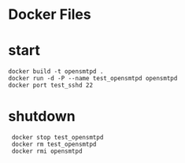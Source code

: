 # Docker Files

# start

    docker build -t opensmtpd .
    docker run -d -P --name test_opensmtpd opensmtpd 
    docker port test_sshd 22

# shutdown

     docker stop test_opensmtpd
     docker rm test_opensmtpd
     docker rmi opensmtpd 
